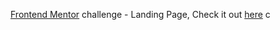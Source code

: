 [Frontend Mentor](https://www.frontendmentor.io) challenge - Landing Page, Check it out [here](https://flyolanding.netlify.com)
c